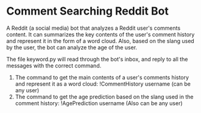 # Comment Searching Reddit Bot
A Reddit (a social media) bot that analyzes a Reddit user's comments content. It can summarizes the key contents of the user's comment history and represent it in the form of a word cloud. Also, based on the slang used by the user, the bot can analyze the age of the user. 

The file keyword.py will read through the bot's inbox, and reply to all the messages with the correct command.

  1.  The command to get the main contents of a user's comments history and represent it as a word cloud: !CommentHistory username (can be any user)
  2.  The command to get the age prediction based on the slang used in the comment history: !AgePrediction username (Also can be any user)
